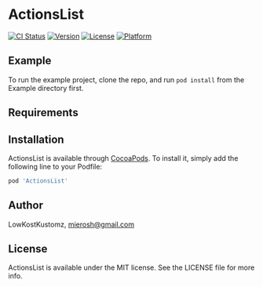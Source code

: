 # ActionsList

[![CI Status](http://img.shields.io/travis/LowKostKustomz/ActionsList.svg?style=flat)](https://travis-ci.org/LowKostKustomz/ActionsList)
[![Version](https://img.shields.io/cocoapods/v/ActionsList.svg?style=flat)](http://cocoapods.org/pods/ActionsList)
[![License](https://img.shields.io/cocoapods/l/ActionsList.svg?style=flat)](http://cocoapods.org/pods/ActionsList)
[![Platform](https://img.shields.io/cocoapods/p/ActionsList.svg?style=flat)](http://cocoapods.org/pods/ActionsList)

## Example

To run the example project, clone the repo, and run `pod install` from the Example directory first.

## Requirements

## Installation

ActionsList is available through [CocoaPods](http://cocoapods.org). To install
it, simply add the following line to your Podfile:

```ruby
pod 'ActionsList'
```

## Author

LowKostKustomz, mierosh@gmail.com

## License

ActionsList is available under the MIT license. See the LICENSE file for more info.
